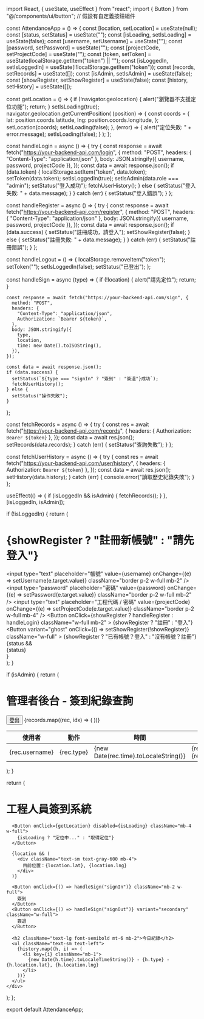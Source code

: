 import React, { useState, useEffect } from "react";
import { Button } from "@/components/ui/button"; // 假設有自定義按鈕組件

const AttendanceApp = () => {
  const [location, setLocation] = useState(null);
  const [status, setStatus] = useState("");
  const [isLoading, setIsLoading] = useState(false);
  const [username, setUsername] = useState("");
  const [password, setPassword] = useState("");
  const [projectCode, setProjectCode] = useState("");
  const [token, setToken] = useState(localStorage.getItem("token") || "");
  const [isLoggedIn, setIsLoggedIn] = useState(!!localStorage.getItem("token"));
  const [records, setRecords] = useState([]);
  const [isAdmin, setIsAdmin] = useState(false);
  const [showRegister, setShowRegister] = useState(false);
  const [history, setHistory] = useState([]);

  const getLocation = () => {
    if (!navigator.geolocation) {
      alert("瀏覽器不支援定位功能");
      return;
    }
    setIsLoading(true);
    navigator.geolocation.getCurrentPosition(
      (position) => {
        const coords = {
          lat: position.coords.latitude,
          lng: position.coords.longitude,
        };
        setLocation(coords);
        setIsLoading(false);
      },
      (error) => {
        alert("定位失敗: " + error.message);
        setIsLoading(false);
      }
    );
  };

  const handleLogin = async () => {
    try {
      const response = await fetch("https://your-backend-api.com/login", {
        method: "POST",
        headers: { "Content-Type": "application/json" },
        body: JSON.stringify({ username, password, projectCode }),
      });
      const data = await response.json();
      if (data.token) {
        localStorage.setItem("token", data.token);
        setToken(data.token);
        setIsLoggedIn(true);
        setIsAdmin(data.role === "admin");
        setStatus("登入成功");
        fetchUserHistory();
      } else {
        setStatus("登入失敗: " + data.message);
      }
    } catch (err) {
      setStatus("登入錯誤");
    }
  };

  const handleRegister = async () => {
    try {
      const response = await fetch("https://your-backend-api.com/register", {
        method: "POST",
        headers: { "Content-Type": "application/json" },
        body: JSON.stringify({ username, password, projectCode }),
      });
      const data = await response.json();
      if (data.success) {
        setStatus("註冊成功，請登入");
        setShowRegister(false);
      } else {
        setStatus("註冊失敗: " + data.message);
      }
    } catch (err) {
      setStatus("註冊錯誤");
    }
  };

  const handleLogout = () => {
    localStorage.removeItem("token");
    setToken("");
    setIsLoggedIn(false);
    setStatus("已登出");
  };

  const handleSign = async (type) => {
    if (!location) {
      alert("請先定位");
      return;
    }

    const response = await fetch("https://your-backend-api.com/sign", {
      method: "POST",
      headers: {
        "Content-Type": "application/json",
        Authorization: `Bearer ${token}`,
      },
      body: JSON.stringify({
        type,
        location,
        time: new Date().toISOString(),
      }),
    });

    const data = await response.json();
    if (data.success) {
      setStatus(`${type === "signIn" ? "簽到" : "簽退"}成功`);
      fetchUserHistory();
    } else {
      setStatus("操作失敗");
    }
  };

  const fetchRecords = async () => {
    try {
      const res = await fetch("https://your-backend-api.com/records", {
        headers: { Authorization: `Bearer ${token}` },
      });
      const data = await res.json();
      setRecords(data.records);
    } catch (err) {
      setStatus("查詢失敗");
    }
  };

  const fetchUserHistory = async () => {
    try {
      const res = await fetch("https://your-backend-api.com/user/history", {
        headers: { Authorization: `Bearer ${token}` },
      });
      const data = await res.json();
      setHistory(data.history);
    } catch (err) {
      console.error("讀取歷史紀錄失敗");
    }
  };

  useEffect(() => {
    if (isLoggedIn && isAdmin) {
      fetchRecords();
    }
  }, [isLoggedIn, isAdmin]);

  if (!isLoggedIn) {
    return (
      <div className="p-6 max-w-md mx-auto text-center">
        <h1 className="text-xl font-bold mb-4">
          {showRegister ? "註冊新帳號" : "請先登入"}
        </h1>
        <input
          type="text"
          placeholder="帳號"
          value={username}
          onChange={(e) => setUsername(e.target.value)}
          className="border p-2 w-full mb-2"
        />
        <input
          type="password"
          placeholder="密碼"
          value={password}
          onChange={(e) => setPassword(e.target.value)}
          className="border p-2 w-full mb-2"
        />
        <input
          type="text"
          placeholder="工程代碼 / 密碼"
          value={projectCode}
          onChange={(e) => setProjectCode(e.target.value)}
          className="border p-2 w-full mb-4"
        />
        <Button
          onClick={showRegister ? handleRegister : handleLogin}
          className="w-full mb-2"
        >
          {showRegister ? "註冊" : "登入"}
        </Button>
        <Button
          variant="ghost"
          onClick={() => setShowRegister(!showRegister)}
          className="w-full"
        >
          {showRegister ? "已有帳號？登入" : "沒有帳號？註冊"}
        </Button>
        {status && <div className="text-red-600 mt-2">{status}</div>}
      </div>
    );
  }

  if (isAdmin) {
    return (
      <div className="p-6 max-w-4xl mx-auto">
        <h1 className="text-xl font-bold mb-4">管理者後台 - 簽到紀錄查詢</h1>
        <Button onClick={handleLogout} className="mb-4">登出</Button>
        <table className="w-full border">
          <thead>
            <tr className="bg-gray-200">
              <th className="border p-2">使用者</th>
              <th className="border p-2">動作</th>
              <th className="border p-2">時間</th>
              <th className="border p-2">位置</th>
            </tr>
          </thead>
          <tbody>
            {records.map((rec, idx) => (
              <tr key={idx} className="text-center">
                <td className="border p-2">{rec.username}</td>
                <td className="border p-2">{rec.type}</td>
                <td className="border p-2">{new Date(rec.time).toLocaleString()}</td>
                <td className="border p-2">{rec.location.lat}, {rec.location.lng}</td>
              </tr>
            ))}
          </tbody>
        </table>
      </div>
    );
  }

  return (
    <div className="p-6 max-w-md mx-auto text-center">
      <h1 className="text-xl font-bold mb-4">工程人員簽到系統</h1>

      <Button onClick={getLocation} disabled={isLoading} className="mb-4 w-full">
        {isLoading ? "定位中..." : "取得定位"}
      </Button>

      {location && (
        <div className="text-sm text-gray-600 mb-4">
          目前位置：{location.lat}, {location.lng}
        </div>
      )}

      <Button onClick={() => handleSign("signIn")} className="mb-2 w-full">
        簽到
      </Button>
      <Button onClick={() => handleSign("signOut")} variant="secondary" className="w-full">
        簽退
      </Button>

      <h2 className="text-lg font-semibold mt-6 mb-2">今日紀錄</h2>
      <ul className="text-sm text-left">
        {history.map((h, i) => (
          <li key={i} className="mb-1">
            {new Date(h.time).toLocaleTimeString()} - {h.type} - {h.location.lat}, {h.location.lng}
          </li>
        ))}
      </ul>
    </div>
  );
};

export default AttendanceApp;
